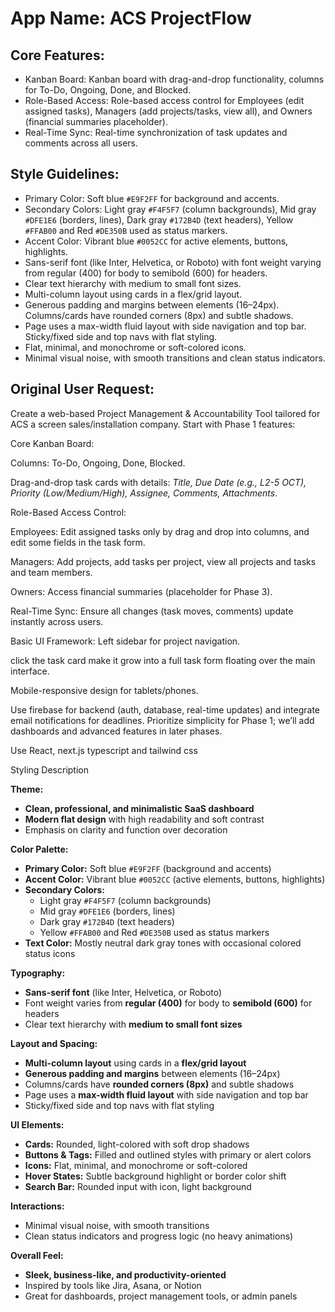 # **App Name**: ACS ProjectFlow

## Core Features:

- Kanban Board: Kanban board with drag-and-drop functionality, columns for To-Do, Ongoing, Done, and Blocked.
- Role-Based Access: Role-based access control for Employees (edit assigned tasks), Managers (add projects/tasks, view all), and Owners (financial summaries placeholder).
- Real-Time Sync: Real-time synchronization of task updates and comments across all users.

## Style Guidelines:

- Primary Color: Soft blue `#E9F2FF` for background and accents.
- Secondary Colors: Light gray `#F4F5F7` (column backgrounds), Mid gray `#DFE1E6` (borders, lines), Dark gray `#172B4D` (text headers), Yellow `#FFAB00` and Red `#DE350B` used as status markers.
- Accent Color: Vibrant blue `#0052CC` for active elements, buttons, highlights.
- Sans-serif font (like Inter, Helvetica, or Roboto) with font weight varying from regular (400) for body to semibold (600) for headers.
- Clear text hierarchy with medium to small font sizes.
- Multi-column layout using cards in a flex/grid layout.
- Generous padding and margins between elements (16–24px). Columns/cards have rounded corners (8px) and subtle shadows.
- Page uses a max-width fluid layout with side navigation and top bar. Sticky/fixed side and top navs with flat styling.
- Flat, minimal, and monochrome or soft-colored icons.
- Minimal visual noise, with smooth transitions and clean status indicators.

## Original User Request:
Create a web-based Project Management & Accountability Tool tailored for ACS a screen sales/installation company. Start with Phase 1 features:

Core Kanban Board:

Columns: To-Do, Ongoing, Done, Blocked.

Drag-and-drop task cards with details: *Title, Due Date (e.g., L2-5 OCT), Priority (Low/Medium/High), Assignee, Comments, Attachments*.

Role-Based Access Control:

Employees: Edit assigned tasks only by drag and drop into columns, and edit some fields in the task form.

Managers: Add projects, add tasks per project, view all projects and tasks and team members.

Owners: Access financial summaries (placeholder for Phase 3).

Real-Time Sync: Ensure all changes (task moves, comments) update instantly across users.

Basic UI Framework:
Left sidebar for project navigation.

click the task card make it grow into a full task form floating over the main interface.

Mobile-responsive design for tablets/phones.

Use firebase for backend (auth, database, real-time updates) and integrate email notifications for deadlines. Prioritize simplicity for Phase 1; we’ll add dashboards and advanced features in later phases.

Use React, next.js typescript and tailwind css

Styling Description

**Theme:**  
- **Clean, professional, and minimalistic SaaS dashboard**
- **Modern flat design** with high readability and soft contrast  
- Emphasis on clarity and function over decoration

**Color Palette:**  
- **Primary Color:** Soft blue `#E9F2FF` (background and accents)  
- **Accent Color:** Vibrant blue `#0052CC` (active elements, buttons, highlights)  
- **Secondary Colors:**  
  - Light gray `#F4F5F7` (column backgrounds)  
  - Mid gray `#DFE1E6` (borders, lines)  
  - Dark gray `#172B4D` (text headers)  
  - Yellow `#FFAB00` and Red `#DE350B` used as status markers  
- **Text Color:** Mostly neutral dark gray tones with occasional colored status icons

**Typography:**  
- **Sans-serif font** (like Inter, Helvetica, or Roboto)  
- Font weight varies from **regular (400)** for body to **semibold (600)** for headers  
- Clear text hierarchy with **medium to small font sizes**

**Layout and Spacing:**  
- **Multi-column layout** using cards in a **flex/grid layout**  
- **Generous padding and margins** between elements (16–24px)  
- Columns/cards have **rounded corners (8px)** and subtle shadows  
- Page uses a **max-width fluid layout** with side navigation and top bar  
- Sticky/fixed side and top navs with flat styling

**UI Elements:**  
- **Cards:** Rounded, light-colored with soft drop shadows  
- **Buttons & Tags:** Filled and outlined styles with primary or alert colors  
- **Icons:** Flat, minimal, and monochrome or soft-colored  
- **Hover States:** Subtle background highlight or border color shift  
- **Search Bar:** Rounded input with icon, light background  

**Interactions:**  
- Minimal visual noise, with smooth transitions  
- Clean status indicators and progress logic (no heavy animations)

**Overall Feel:**  
- **Sleek, business-like, and productivity-oriented**  
- Inspired by tools like Jira, Asana, or Notion  
- Great for dashboards, project management tools, or admin panels
  